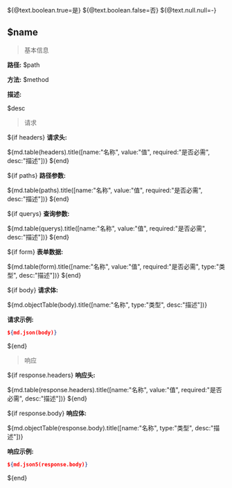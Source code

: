 ${@text.boolean.true=是}
${@text.boolean.false=否}
${@text.null.null=-}

## $name

> 基本信息

**路径:** $path

**方法:** $method

**描述:**

$desc

> 请求

${if headers}
**请求头:**

${md.table(headers).title([name:"名称", value:"值", required:"是否必需", desc:"描述"])}
${end}

${if paths}
**路径参数:**

${md.table(paths).title([name:"名称", value:"值", required:"是否必需", desc:"描述"])}
${end}

${if querys}
**查询参数:**

${md.table(querys).title([name:"名称", value:"值", required:"是否必需", desc:"描述"])}
${end}

${if form}
**表单数据:**

${md.table(form).title([name:"名称", value:"值", required:"是否必需", type:"类型", desc:"描述"])}
${end}

${if body}
**请求体:**

${md.objectTable(body).title([name:"名称", type:"类型", desc:"描述"])}

**请求示例:**

```json
${md.json(body)}
```
${end}

> 响应

${if response.headers}
**响应头:**

${md.table(response.headers).title([name:"名称", value:"值", required:"是否必需", desc:"描述"])}
${end}

${if response.body}
**响应体:**

${md.objectTable(response.body).title([name:"名称", type:"类型", desc:"描述"])}

**响应示例:**

```json
${md.json5(response.body)}
```
${end} 